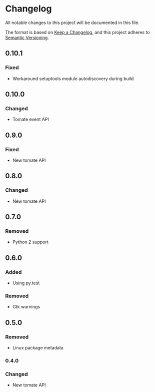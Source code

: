 # Changelog

All notable changes to this project will be documented in this file.

The format is based on [Keep a Changelog](https://keepachangelog.com/en/1.0.0/),
and this project adheres to [Semantic Versioning](https://semver.org/spec/v2.0.0.html).

## 0.10.1

### Fixed

- Workaround setuptools module autodiscovery during build

## 0.10.0

### Changed

- Tomate event API

## 0.9.0

### Fixed

- New tomate API

## 0.8.0

### Changed

- New tomate API

## 0.7.0

### Removed

- Python 2 support

## 0.6.0

### Added

- Using py.test
  
### Removed

- Gtk warnings

## 0.5.0

### Removed

- Linux package metadata

### 0.4.0

### Changed

- New tomate API
